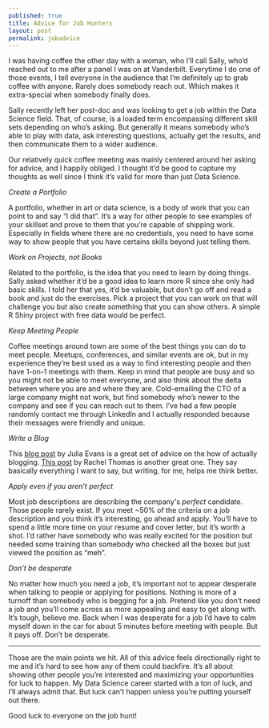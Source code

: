 ```yaml
---
published: true
title: Advice for Job Hunters
layout: post
permalink: jobadvice
---
```

I was having coffee the other day with a woman, who I’ll call Sally, who’d reached out to me after a panel I was on at Vanderbilt. Everytime I do one of those events, I tell everyone in the audience that I’m definitely up to grab coffee with anyone. Rarely does somebody reach out. Which makes it extra-special when somebody finally does.

Sally recently left her post-doc and was looking to get a job within the Data Science field. That, of course, is a loaded term encompassing different skill sets depending on who’s asking. But generally it means somebody who’s able to play with data, ask interesting questions, actually get the results, and then communicate them to a wider audience.

Our relatively quick coffee meeting was mainly centered around her asking for advice, and I happily obliged. I thought it’d be good to capture my thoughts as well since I think it’s valid for more than just Data Science.

_Create a Portfolio_

A portfolio, whether in art or data science, is a body of work that you can point to and say “I did that”. It’s a way for other people to see examples of your skillset and prove to them that you’re capable of shipping work. Especially in fields where there are no credentials, you need to have some way to show people that you have certains skills beyond just telling them.

_Work on Projects, not Books_

Related to the portfolio, is the idea that you need to learn by doing things. Sally asked whether it’d be a good idea to learn more R since she only had basic skills. I told her that yes, it’d be valuable, but don’t go off and read a book and just do the exercises. Pick a project that you can work on that will challenge you but also create something that you can show others. A simple R Shiny project with free data would be perfect. 

_Keep Meeting People_

Coffee meetings around town are some of the best things you can do to meet people. Meetups, conferences, and similar events are ok, but in my experience they’re best used as a way to find interesting people and then have 1-on-1 meetings with them. Keep in mind that people are busy and so you might not be able to meet everyone, and also think about the delta between where you are and where they are. Cold-emailing the CTO of a large company might not work, but find somebody who’s newer to the company and see if you can reach out to them. I’ve had a few people randomly contact me through LinkedIn and I actually responded because their messages were friendly and unique.

_Write a Blog_

This [blog post](https://jvns.ca/blog/2016/05/22/how-do-you-write-blog-posts/) by Julia Evans is a great set of advice on the how of actually blogging. [This post](https://medium.com/@racheltho/why-you-yes-you-should-blog-7d2544ac1045) by Rachel Thomas is another great one. They say basically everything I want to say, but writing, for me, helps me think better.

_Apply even if you aren’t perfect_

Most job descriptions are describing the company's *perfect* candidate. Those people rarely exist. If you meet ~50% of the criteria on a job description and you think it’s interesting, go ahead and apply. You’ll have to spend a little more time on your resume and cover letter, but it’s worth a shot. I’d rather have somebody who was really excited for the position but needed some training than somebody who checked all the boxes but just viewed the position as “meh”.

_Don’t be desperate_

No matter how much you need a job, it’s important not to appear desperate when talking to people or applying for positions. Nothing is more of a turnoff than somebody who is begging for a job. Pretend like you don’t need a job and you’ll come across as more appealing and easy to get along with. It’s tough, believe me. Back when I was desperate for a job I’d have to calm myself down in the car for about 5 minutes before meeting with people. But it pays off. Don’t be desperate.

---
Those are the main points we hit. All of this advice feels directionally right to me and it’s hard to see how any of them could backfire. It’s all about showing other people you’re interested and maximizing your opportunities for luck to happen. My Data Science career started with a ton of luck, and I’ll always admit that. But luck can’t happen unless you’re putting yourself out there. 

Good luck to everyone on the job hunt!
